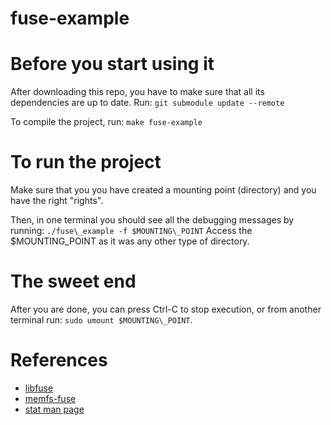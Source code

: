 # fuse-example

# Before you start using it
After downloading this repo, you have to make sure that
all its dependencies are up to date. Run:
`
git submodule update --remote
`

To compile the project, run:
`
make fuse-example
`

# To run the project
Make sure that you you have created a mounting point (directory)
and you have the right "rights".

Then, in one terminal you should see all the debugging messages
by running:
`
./fuse\_example -f $MOUNTING\_POINT
`
Access the $MOUNTING\_POINT as it was any other type of directory.

# The sweet end
After you are done, you can press Ctrl-C to stop execution, or
from another terminal run: `sudo umount $MOUNTING\_POINT`.

# References
* [libfuse](https://github.com/libfuse/libfuse)
* [memfs-fuse](https://github.com/tniessen/memfs-fuse)
* [stat man page](https://man7.org/linux/man-pages/man2/stat.2.html)


